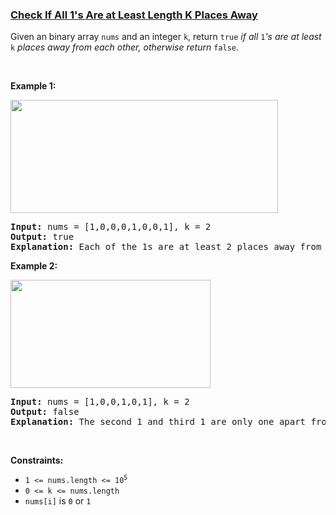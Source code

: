 ### [Check If All 1's Are at Least Length K Places Away](https://leetcode.com/problems/check-if-all-1s-are-at-least-length-k-places-away)

<p>Given an binary array <code>nums</code> and an integer <code>k</code>, return <code>true</code><em> if all </em><code>1</code><em>&#39;s are at least </em><code>k</code><em> places away from each other, otherwise return </em><code>false</code>.</p>

<p>&nbsp;</p>
<p><strong class="example">Example 1:</strong></p>
<img alt="" src="https://assets.leetcode.com/uploads/2020/04/15/sample_1_1791.png" style="width: 428px; height: 181px;" />
<pre>
<strong>Input:</strong> nums = [1,0,0,0,1,0,0,1], k = 2
<strong>Output:</strong> true
<strong>Explanation:</strong> Each of the 1s are at least 2 places away from each other.
</pre>

<p><strong class="example">Example 2:</strong></p>
<img alt="" src="https://assets.leetcode.com/uploads/2020/04/15/sample_2_1791.png" style="width: 320px; height: 173px;" />
<pre>
<strong>Input:</strong> nums = [1,0,0,1,0,1], k = 2
<strong>Output:</strong> false
<strong>Explanation:</strong> The second 1 and third 1 are only one apart from each other.
</pre>

<p>&nbsp;</p>
<p><strong>Constraints:</strong></p>

<ul>
	<li><code>1 &lt;= nums.length &lt;= 10<sup>5</sup></code></li>
	<li><code>0 &lt;= k &lt;= nums.length</code></li>
	<li><code>nums[i]</code> is <code>0</code> or <code>1</code></li>
</ul>
